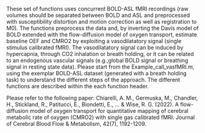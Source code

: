 
These set of functions uses  concurrent BOLD-ASL fMRI recordings (raw volumes should be separated between BOLD and ASL and preprocessed with susceptibility distortion
and motion correction as well as registration to M0).
The functions preprocess the data and, by inverting the Davis model of BOLD extended with the flow-diffusion
model of oxygen transport, estimate baseline OEF and CMRO2 by exploiting a vasodilatatory signal (single stimulus calibrated fMRI).
The vasodilatatory signal can be induced by hypercapnia, through CO2 inhalation or breath holding, or it can be related to an endogenous vascular signals (e.g.,global BOLD signal or breathing signal in resting state data).
Please start from the Example_call_vasfMRI.m, using the exemplar BOLD-ASL dataset (generated with a breath holding task) to understand the different steps of the approach.
The different functions are described within the each function header. 

Please refer to the following paper:
Chiarelli, A. M., Germuska, M., Chandler, H., Stickland, R., Patitucci, E., Biondetti, E., ... & Wise, R. G. (2022). A flow-diffusion model of oxygen transport for quantitative mapping of cerebral metabolic rate of oxygen (CMRO2) with single gas calibrated fMRI. Journal of Cerebral Blood Flow & Metabolism, 42(7), 1192-1209.


